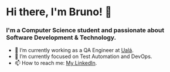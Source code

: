 # Hi there, I'm Bruno! 👋

### I'm a Computer Science student and passionate about Software Development & Technology.

- 🔭 I’m currently working as a QA Engineer at [Ualá](https://www.uala.com.ar/).
- 🌱 I’m currently focused on Test Automation and DevOps.
- 📫 How to reach me: [My LinkedIn](https://www.linkedin.com/feed/).
